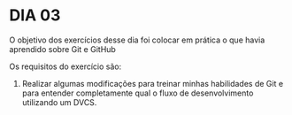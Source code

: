  # DIA 03

O objetivo dos exercícios desse dia foi colocar em prática o que havia aprendido sobre Git e GitHub

Os requisitos do exercício são:

1. Realizar algumas modificações para treinar minhas habilidades de Git e para entender completamente qual o fluxo de desenvolvimento utilizando um DVCS.

